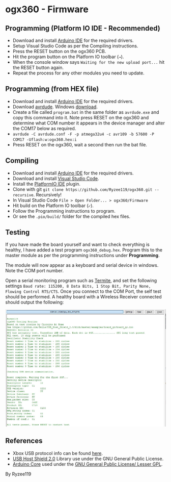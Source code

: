 # ogx360 - Firmware

## Programming (Platform IO IDE - Recommended)
* Download and install [Arduino IDE](https://www.arduino.cc/en/software) for the required drivers.
* Setup Visual Studio Code as per the Compiling instructions.
* Press the RESET button on the ogx360 PCB.
* Hit the program button on the Platform IO toolbar (`→`).
* When the console window says `Waiting for the new upload port...` hit the RESET button again.
* Repeat the process for any other modules you need to update.

## Programming (from HEX file)
* Download and install [Arduino IDE](https://www.arduino.cc/en/software) for the required drivers.
* Download [avrdude](http://download.savannah.gnu.org/releases/avrdude/). Windows [download](http://download.savannah.gnu.org/releases/avrdude/avrdude-6.3-mingw32.zip).
* Create a file called `program.bat` in the same folder as `avrdude.exe` and copy this command into it. Note press RESET on the ogx360 and determine what COM number it appears in the device manager and alter the COM17 below as required.
* `avrdude -C avrdude.conf -F -p atmega32u4 -c avr109 -b 57600 -P COM17 -Uflash:w:ogx360.hex:i`
* Press RESET on the ogx360, wait a second then run the bat file.

## Compiling
* Download and install [Arduino IDE](https://www.arduino.cc/en/software) for the required drivers.
* Download and install [Visual Studio Code](https://code.visualstudio.com/).
* Install the [PlatformIO IDE](https://platformio.org/platformio-ide) plugin.
* Clone with git `git clone https://github.com/Ryzee119/ogx360.git --recursive`. Recursively!
* In Visual Studio Code `File > Open Folder... > ogx360/Firmware`
* Hit build on the Platform IO toolbar (`✓`).
* Follow the Programming instructions to program.
* Or see the `.pio/build/` folder for the compiled hex files.

## Testing
If you have made the board yourself and want to check everything is healthy, I have added a test program `ogx360_debug.hex`. Program this to the master module as per the programming instructions under **Programming**.

The module will now appear as a keyboard and serial device in windows. Note the COM port number.

Open a serial monitoring program such as [Termite](https://www.compuphase.com/software_termite.htm), and set the following settings `Baud rate: 115200, 8 Data Bits, 1 Stop Bit, Parity None, Flowing Control RTS/CTS`. Once you connect to the COM Port, the self test should be performed. A healthy board with a Wireless Receiver connected should output the following:

<img src="../Images/selftest.jpg" alt="connection diagram"/>  

## References
* Xbox USB protocol info can be found [here](https://xboxdevwiki.net/Xbox_Input_Devices).
* [USB Host Shield 2.0](https://github.com/felis/USB_Host_Shield_2.0) Library use under the GNU General Public License.
* [Arduino Core](https://github.com/Ryzee119/ArduinoCore-avr) used under the [GNU General Public License/ Lesser GPL](https://github.com/arduino/Arduino/blob/master/license.txt).

By Ryzee119
